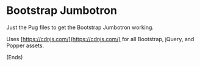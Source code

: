 # Bootstrap Jumbotron #

Just the Pug files to get the Bootstrap Jumbotron working.

Uses [https://cdnjs.com/](https://cdnjs.com/) for all Bootstrap, jQuery, and Popper assets.

(Ends)
